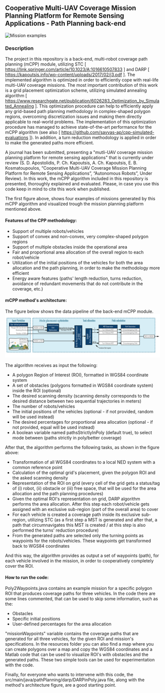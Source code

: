 ## Cooperative Multi-UAV Coverage Mission Planning Platform for Remote Sensing Applications - Path Planning back-end


![Mission examples](cover.png)


### Description
The project in this repository is a back-end, multi-robot coverage path planning (mCPP) module, utilizing STC 
[ https://link.springer.com/article/10.1023/A:1016610507833 ] and DARP [ https://kapoutsis.info/wp-content/uploads/2017/02/j3.pdf ].
The implemented algorithm is optimized in order to efficiently cope with real-life multi-UAV coverage missions. The
most important contribution of this work is a grid placement optimization scheme, utilizing simulated annealing algorithm
[ https://www.researchgate.net/publication/6026283_Optimization_by_Simulated_Annealing ]. This optimization procedure can
help to efficiently apply any grid-based path planning methodology in complex-shaped polygon regions, overcoming discretization
issues and making them directly applicable to real-world problems. The implementation of this optimization procedure has
managed to achieve state-of-the-art performance for the mCPP algorithm (see also [ https://github.com/savvas-ap/cpp-simulated-evaluations ]).
In addition, a turn reduction methodology is applied in order to make the generated paths more efficient. 

A journal has been submitted, presenting a "mutli-UAV coverage mission planning platform for remote sensing applications"
that is currently under review (S. D. Apostolidis, P. Ch. Kapoutsis, A. Ch. Kapoutsis, E. B. Kosmatoupoulos, “Cooperative
Multi-UAV Coverage Mission Planning Platform for Remote Sensing Applications”, “Autonomous Robots”, Under Review). In 
this work, the mCPP algorithm included in this repository is presented, thoroughly explained and evaluated.  Please,
in case you use this code keep in mind to cite this work when published.

The first figure above, shows four examples of missions generated by this mCPP algorithm and visualized trough the mission
planning platform mentioned above.

#### Features of the CPP methodology:
- Support of multiple robots/vehicles
- Support of convex and non-convex, very complex-shaped polygon regions
- Support of multiple obstacles inside the operational area
- Fair and proportional area allocation of the overall region to each robot/vehicle
- Utilization of the initial positions of the vehicles for both the area allocation and the path planning, in order to make
the methodology more efficient
- Energy aware features (paths' length reduction, turns reduction, avoidance of redundant movements that do not contribute in the coverage, etc.)

#### mCPP method's architecture:
The figure below shows the data pipeline of the back-end mCPP module.
![Back-end architecture](backend.jpg)

The algorithm receives as input the following:
- A polygon Region of Interest (ROI), formatted in WGS84 coordinate system
- A set of obstacles (polygons formatted in WGS84 coordinate system) inside the ROI (optional)
- The desired scanning density (scanning density corresponds to the desired distance between two sequential trajectories in meters)
- The number of robots/vehicles
- The initial positions of the vehicles (optional - if not provided, random will be used instead)
- The desired percentages for proportional area allocation (optional - if not provided, equal will be used instead)
- A boolean variable named pathsStrictlyInPoly (default true), to select mode between (paths strictly in poly/better coverage)

After that, the algorithm performs the following tasks, as shown in the figure above:
- Transformation of all WGS84 coordinates to a local NED system with a common reference point
- Calculation of the optimal grid's placement, given the polygon ROI and the asked scanning density
- Representation of the ROI on grid (every cell of the grid gets a status/tag of (i) robot, (ii) obstacle or (iii) free
  space, that will be used for the area allocation and the path planning procedures)
- Given the optimal ROI's representation on grid, DARP algorithm performs the area allocation. After this step each robot/vehicle
gets assigned with an exclusive sub-region (part of the overall area) to cover
- For each vehicle is created a coverage path inside its exclusive sub-region, utilizing STC (as a first step a MST is
  generated and after that, a path that circumnavigates this MST is created / at this step is also performed the turns'
  reduction procedure)
- From the generated paths are selected only the turning points as waypoints for the robots/vehicles. These waypoints get
  transformed back to WGS84 coordinates
  
And this way, the algorithm provides as output a set of waypoints (path), for each vehicle involved in the mission, in order
to cooperatively completely cover the ROI.

#### How to run the code:
Poly2Waypoints.java contains an example mission for a specific polygon ROI that produces coverage paths for three vehicles.
In the code there are some lines commented, that can be used to skip some information, such as the:
- Obstacles
- Specific initial positions
- User-defined percentages for the area allocation

"missionWaypoints" variable contains the coverage paths that are generated for all three vehicles, for the given ROI and
mission's specifications. In the resources folder you can also find a map where you can create polygons over a map and copy the
WGS84 coordinates and a Matlab code that can be used to visualize ROI's with obstacles and the generated paths. These two
simple tools can be used for experimentation with the code.

Finally, for everyone who wants to intervene with this code, the src/main/java/pathPlanning/darp/DARPinPoly.java file, along
with the method's architecture figure, are a good starting point.